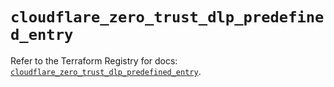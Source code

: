 # `cloudflare_zero_trust_dlp_predefined_entry`

Refer to the Terraform Registry for docs: [`cloudflare_zero_trust_dlp_predefined_entry`](https://registry.terraform.io/providers/cloudflare/cloudflare/5.8.4/docs/resources/zero_trust_dlp_predefined_entry).
